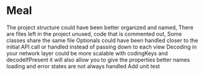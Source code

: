 # Meal

The project structure could have been better organized and named, 
There are files left in the project unused, code that is commented out, 
Some classes share the same file
Optionals could have been handled closer to the initial API call or handled instead of passing down to each view
Decoding in your network layer could be more scalable with codingKeys and decodeIfPresent it will also allow you to give the properties better names
loading and error states are not always handled
Add unit test
